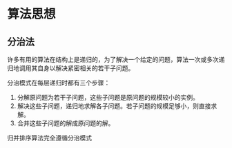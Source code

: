 # 算法思想

## 分治法

许多有用的算法在结构上是递归的，为了解决一个给定的问题，算法一次或多次递归地调用其自身以解决紧密相关的若干子问题。

分治模式在每层递归时都有三个步骤：
1. 分解原问题为若干子问题，这些子问题是原问题的规模较小的实例。
2. 解决这些子问题，递归地求解各子问题。若子问题的规模足够小，则直接求解。
3. 合并这些子问题的解成原问题的解。
   
归并排序算法完全遵循分治模式